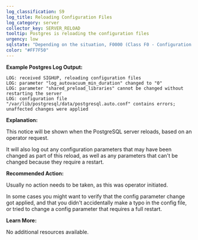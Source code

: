 ```yaml
---
log_classification: S9
log_title: Reloading Configuration Files
log_category: server
collector_key: SERVER_RELOAD
tooltip: Postgres is reloading the configuration files
urgency: low
sqlstate: "Depending on the situation, F0000 (Class F0 - Configuration File Error: config_file_error)"
color: "#FF7F50"
---
```


**Example Postgres Log Output:**

```
LOG: received SIGHUP, reloading configuration files
LOG: parameter "log_autovacuum_min_duration" changed to "0"
LOG: parameter "shared_preload_libraries" cannot be changed without restarting the server
LOG: configuration file "/var/lib/postgresql/data/postgresql.auto.conf" contains errors; unaffected changes were applied
```

**Explanation:**

This notice will be shown when the PostgreSQL server reloads, based on an operator request.

It will also log out any configuration parameters that may have been changed as part of this reload,
as well as any parameters that can't be changed because they require a restart.

**Recommended Action:**

Usually no action needs to be taken, as this was operator initiated.

In some cases you might want to verify that the config parameter change got applied,
and that you didn't accidentally make a typo in the config file, or tried to change
a config parameter that requires a full restart.

**Learn More:**

No additional resources available.
